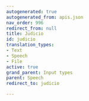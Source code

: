 ```yaml
---
autogenerated: true
autogenerated_from: apis.json
nav_order: 996
redirect_from: null
title: Judicio
id: judicio
translation_types:
- Text
- Speech
- File
active: true
grand_parent: Input types
parent: Speech
redirect_to: judicio

---
```


